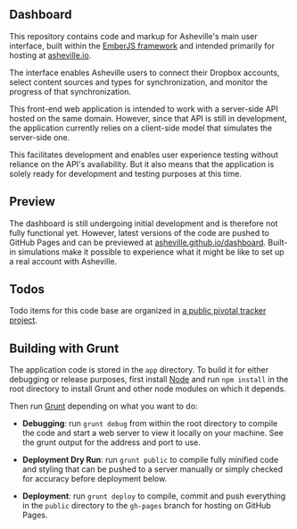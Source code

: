 ## Dashboard

This repository contains code and markup for Asheville's main user interface, built within the [EmberJS framework](http://emberjs.com/) and intended primarily for hosting at [asheville.io](http://asheville.io).

The interface enables Asheville users to connect their Dropbox accounts, select content sources and types for synchronization, and monitor the progress of that synchronization.

This front-end web application is intended to work with a server-side API hosted on the same domain. However, since that API is still in development, the application currently relies on a client-side model that simulates the server-side one.

This facilitates development and enables user experience testing without reliance on the API's availability. But it also means that the application is solely ready for development and testing purposes at this time.

## Preview

The dashboard is still undergoing initial development and is therefore not fully functional yet. However, latest versions of the code are pushed to GitHub Pages and can be previewed at [asheville.github.io/dashboard](http://asheville.github.io/dashboard). Built-in simulations make it possible to experience what it might be like to set up a real account with Asheville.

## Todos

Todo items for this code base are organized in [a public pivotal tracker project](https://www.pivotaltracker.com/s/projects/951914).

## Building with Grunt

The application code is stored in the `app` directory. To build it for either debugging or release purposes, first install [Node](http://nodejs.org/) and run `npm install` in the root directory to install Grunt and other node modules on which it depends.

Then run [Grunt](https://github.com/gruntjs/grunt) depending on what you want to do:

- **Debugging**: run `grunt debug` from within the root directory to compile the code and start a web server to view it locally on your machine. See the grunt output for the address and port to use.

-  **Deployment Dry Run**: run `grunt public` to compile fully minified code and styling that can be pushed to a server manually or simply checked for accuracy before deployment below.

-  **Deployment**: run `grunt deploy` to compile, commit and push everything in the `public` directory to the `gh-pages` branch for hosting on GitHub Pages.